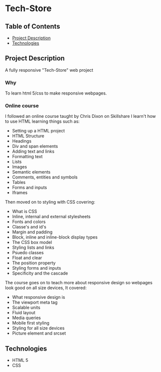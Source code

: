 # Tech-Store

## Table of Contents
* [Project Description](#project-description)
* [Technologies](#technologies)

## Project Description
A fully responsive "Tech-Store" web project

###  Why
To learn html 5/css to make responsive webpages.

### Online course
I followed an online course taught by Chris Dixon on Skillshare
I learn't how to use HTML learning things such as:
* Setting up a HTML project
* HTML Structure
* Headings
* Div and span elements
* Adding text and links
* Formatting text
* Lists
* Images
* Semantic elements
* Comments, entities and symbols
* Tables
* Forms and inputs
* Iframes

Then moved on to styling with CSS covering:
* What is CSS
* Inline, internal and external stylesheets
* Fonts and colors
* Classe's and id's
* Margin and padding
* Block, inline and inline-block display types
* The CSS box model
* Styling lists and links
* Psuedo classes
* Float and clear
* The position property
* Styling forms and inputs
* Specificity and the cascade

The course goes on to teach more about responsive design so webpages look good on all size devices,
It covered:
* What responsive design is
* The viewport meta tag
* Scalable units 
* Fluid layout
* Media queries
* Mobile first styling
* Styling for all size devices
* Picture element and srcset

## Technologies
* HTML 5
* CSS
